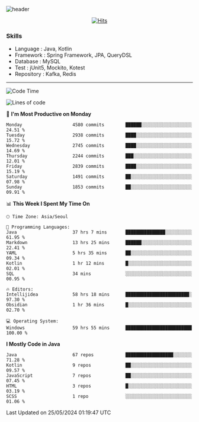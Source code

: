 <!-- Github Profile Readme로 프로필 꾸미기 : https://zzsza.github.io/development/2020/07/10/make-github-profile-readme/ -->

<!-- github theme -->
  <!-- 
    ![header](https://capsule-render.vercel.app/api?type=slice&color=e0f0e3&height=150&section=header&text=beasy&fontSize=45)
  -->
  ![header](https://capsule-render.vercel.app/api?type=soft&color=e0f0e3&height=150&section=header&text=Choi-YongSeok&fontSize=55&animation=twinkling)


<!-- hits count : https://hits.seeyoufarm.com/ -->
<div align=center>
    
  [![Hits](https://hits.seeyoufarm.com/api/count/incr/badge.svg?url=https%3A%2F%2Fgithub.com%2Fchoi-ys&count_bg=%2379C83D&title_bg=%23555555&icon=&icon_color=%23E7E7E7&title=hits&edge_flat=false)](https://hits.seeyoufarm.com)

</div>


<!-- Committed Top Lang -->
<div align=center>
</div>


### Skills
 - Language : Java, Kotlin
 - Framework : Spring Framework, JPA, QueryDSL
 - Database : MySQL
 - Test : jUnit5, Mockito, Kotest
 - Repository : Kafka, Redis

---

<!--START_SECTION:waka-->
![Code Time](http://img.shields.io/badge/Code%20Time-4%2C014%20hrs%2049%20mins-blue)

![Lines of code](https://img.shields.io/badge/From%20Hello%20World%20I%27ve%20Written-14.8%20million%20lines%20of%20code-blue)

📅 **I'm Most Productive on Monday** 

```text
Monday                   4580 commits        ██████░░░░░░░░░░░░░░░░░░░   24.51 % 
Tuesday                  2938 commits        ████░░░░░░░░░░░░░░░░░░░░░   15.72 % 
Wednesday                2745 commits        ████░░░░░░░░░░░░░░░░░░░░░   14.69 % 
Thursday                 2244 commits        ███░░░░░░░░░░░░░░░░░░░░░░   12.01 % 
Friday                   2839 commits        ████░░░░░░░░░░░░░░░░░░░░░   15.19 % 
Saturday                 1491 commits        ██░░░░░░░░░░░░░░░░░░░░░░░   07.98 % 
Sunday                   1853 commits        ██░░░░░░░░░░░░░░░░░░░░░░░   09.91 % 
```


📊 **This Week I Spent My Time On** 

```text
🕑︎ Time Zone: Asia/Seoul

💬 Programming Languages: 
Java                     37 hrs 7 mins       ███████████████░░░░░░░░░░   61.95 % 
Markdown                 13 hrs 25 mins      ██████░░░░░░░░░░░░░░░░░░░   22.41 % 
YAML                     5 hrs 35 mins       ██░░░░░░░░░░░░░░░░░░░░░░░   09.34 % 
Kotlin                   1 hr 12 mins        █░░░░░░░░░░░░░░░░░░░░░░░░   02.01 % 
SQL                      34 mins             ░░░░░░░░░░░░░░░░░░░░░░░░░   00.95 % 

🔥 Editors: 
Intellijidea             58 hrs 18 mins      ████████████████████████░   97.30 % 
Obsidian                 1 hr 36 mins        █░░░░░░░░░░░░░░░░░░░░░░░░   02.70 % 

💻 Operating System: 
Windows                  59 hrs 55 mins      █████████████████████████   100.00 % 
```

**I Mostly Code in Java** 

```text
Java                     67 repos            ██████████████████░░░░░░░   71.28 % 
Kotlin                   9 repos             ██░░░░░░░░░░░░░░░░░░░░░░░   09.57 % 
JavaScript               7 repos             ██░░░░░░░░░░░░░░░░░░░░░░░   07.45 % 
HTML                     3 repos             █░░░░░░░░░░░░░░░░░░░░░░░░   03.19 % 
SCSS                     1 repo              ░░░░░░░░░░░░░░░░░░░░░░░░░   01.06 % 
```




 Last Updated on 25/05/2024 01:19:47 UTC
<!--END_SECTION:waka-->

<!-- 
![footer](https://capsule-render.vercel.app/api?section=footer&type=slice&color=e0f0e3)
-->

